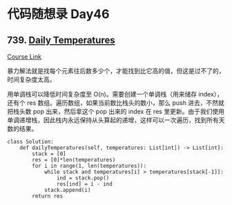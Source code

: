 # 代码随想录 Day46

## 739. [Daily Temperatures](https://leetcode.com/problems/daily-temperatures/)

[Course Link](https://programmercarl.com/0739.%E6%AF%8F%E6%97%A5%E6%B8%A9%E5%BA%A6.html)

暴力解法就是找每个元素往后数多少个，才能找到比它高的值，但这是过不了的，时间复杂度太高。

用单调栈可以降低时间复杂度至 O(n)。需要创建一个单调栈（用来储存 index），还有个 res 数组。遍历数组，如果当前数比栈头的数小，那么 push 进去，不然就把栈头数 pop 出来，然后拿这个 pop 出来的 index 在 res 里更新。由于我们使用单调递增栈，因此栈内永远保持从头算起的递增，这样可以一次遍历，找到所有天数的结果。

```
class Solution:
    def dailyTemperatures(self, temperatures: List[int]) -> List[int]:
        stack = [0]
        res = [0]*len(temperatures)
        for i in range(1, len(temperatures)):
            while stack and temperatures[i] > temperatures[stack[-1]]:
                ind = stack.pop()
                res[ind] = i - ind
            stack.append(i)
        return res
```
